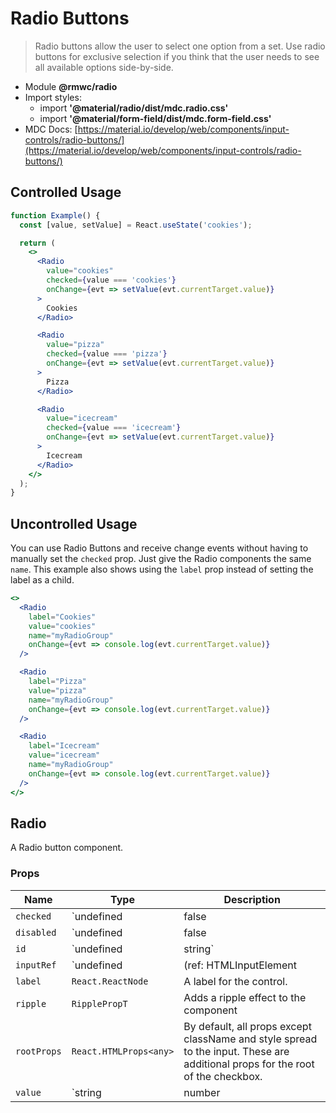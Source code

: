 # Radio Buttons

> Radio buttons allow the user to select one option from a set. Use radio buttons for exclusive selection if you think that the user needs to see all available options side-by-side.

- Module **@rmwc/radio**
- Import styles:
  - import **'@material/radio/dist/mdc.radio.css'**
  - import **'@material/form-field/dist/mdc.form-field.css'**
- MDC Docs: [https://material.io/develop/web/components/input-controls/radio-buttons/](https://material.io/develop/web/components/input-controls/radio-buttons/)

## Controlled Usage

```jsx
function Example() {
  const [value, setValue] = React.useState('cookies');

  return (
    <>
      <Radio
        value="cookies"
        checked={value === 'cookies'}
        onChange={evt => setValue(evt.currentTarget.value)}
      >
        Cookies
      </Radio>

      <Radio
        value="pizza"
        checked={value === 'pizza'}
        onChange={evt => setValue(evt.currentTarget.value)}
      >
        Pizza
      </Radio>

      <Radio
        value="icecream"
        checked={value === 'icecream'}
        onChange={evt => setValue(evt.currentTarget.value)}
      >
        Icecream
      </Radio>
    </>
  );
}
```

## Uncontrolled Usage

You can use Radio Buttons and receive change events without having to manually set the `checked` prop. Just give the Radio components the same `name`. This example also shows using the `label` prop instead of setting the label as a child.

```jsx
<>
  <Radio
    label="Cookies"
    value="cookies"
    name="myRadioGroup"
    onChange={evt => console.log(evt.currentTarget.value)}
  />

  <Radio
    label="Pizza"
    value="pizza"
    name="myRadioGroup"
    onChange={evt => console.log(evt.currentTarget.value)}
  />

  <Radio
    label="Icecream"
    value="icecream"
    name="myRadioGroup"
    onChange={evt => console.log(evt.currentTarget.value)}
  />
</>
```

## Radio
A Radio button component.

### Props

| Name | Type | Description |
|------|------|-------------|
| `checked` | `undefined | false | true` | Toggle the control on and off. |
| `disabled` | `undefined | false | true` | Disables the control. |
| `id` | `undefined | string` | A DOM ID for the toggle. |
| `inputRef` | `undefined | (ref: HTMLInputElement | null) => void` | A reference to the native input. |
| `label` | `React.ReactNode` | A label for the control. |
| `ripple` | `RipplePropT` | Adds a ripple effect to the component |
| `rootProps` | `React.HTMLProps<any>` | By default, all props except className and style spread to the input. These are additional props for the root of the checkbox. |
| `value` | `string | number | string[]` | The value of the control. |


